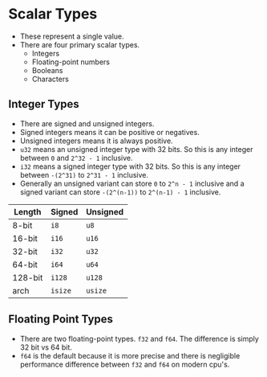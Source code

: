 # Scalar Types
- These represent a single value.
- There are four primary scalar types.
	- Integers
	- Floating-point numbers
	- Booleans
	- Characters
## Integer Types
- There are signed and unsigned integers.
- Signed integers means it can be positive or negatives.
- Unsigned integers means it is always positive.
- `u32` means an unsigned integer type with 32 bits. So this is any integer between `0` and `2^32 - 1` inclusive.
- `i32` means a signed integer type with 32 bits. So this is any integer between `-(2^31)` to `2^31 - 1` inclusive.
- Generally an unsigned variant can store `0` to `2^n - 1` inclusive and a signed variant can store `-(2^(n-1))` to `2^(n-1) - 1` inclusive.

| Length  | Signed  | Unsigned |
| ------- | ------- | -------- |
| 8-bit   | `i8`    | `u8`     |
| 16-bit  | `i16`   | `u16`    |
| 32-bit  | `i32`   | `u32`    |
| 64-bit  | `i64`   | `u64`    |
| 128-bit | `i128`  | `u128`   |
| arch    | `isize` | `usize`  |
## Floating Point Types
- There are two floating-point types. `f32` and `f64`. The difference is simply 32 bit vs 64 bit.
- `f64` is the default because it is more precise and there is negligible performance difference between `f32` and `f64` on modern cpu's.